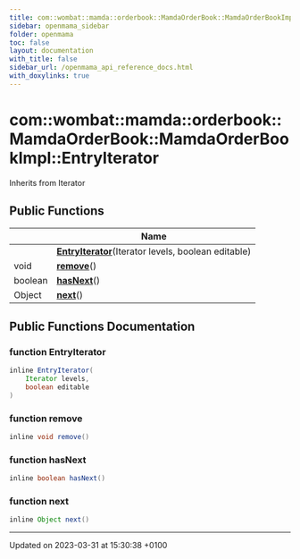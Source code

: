 ```yaml
---
title: com::wombat::mamda::orderbook::MamdaOrderBook::MamdaOrderBookImpl::EntryIterator
sidebar: openmama_sidebar
folder: openmama
toc: false
layout: documentation
with_title: false
sidebar_url: /openmama_api_reference_docs.html
with_doxylinks: true
---
```


# com::wombat::mamda::orderbook::MamdaOrderBook::MamdaOrderBookImpl::EntryIterator





Inherits from Iterator

## Public Functions

|                | Name           |
| -------------- | -------------- |
| | **[EntryIterator](classcom_1_1wombat_1_1mamda_1_1orderbook_1_1MamdaOrderBook_1_1MamdaOrderBookImpl_1_1EntryIterator.html#function-entryiterator)**(Iterator levels, boolean editable) |
| void | **[remove](classcom_1_1wombat_1_1mamda_1_1orderbook_1_1MamdaOrderBook_1_1MamdaOrderBookImpl_1_1EntryIterator.html#function-remove)**() |
| boolean | **[hasNext](classcom_1_1wombat_1_1mamda_1_1orderbook_1_1MamdaOrderBook_1_1MamdaOrderBookImpl_1_1EntryIterator.html#function-hasnext)**() |
| Object | **[next](classcom_1_1wombat_1_1mamda_1_1orderbook_1_1MamdaOrderBook_1_1MamdaOrderBookImpl_1_1EntryIterator.html#function-next)**() |

## Public Functions Documentation

### function EntryIterator

```java
inline EntryIterator(
    Iterator levels,
    boolean editable
)
```


### function remove

```java
inline void remove()
```


### function hasNext

```java
inline boolean hasNext()
```


### function next

```java
inline Object next()
```


-------------------------------

Updated on 2023-03-31 at 15:30:38 +0100